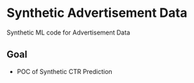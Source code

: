 # Synthetic Advertisement Data
 Synthetic ML code for Advertisement Data

## Goal
- POC of Synthetic CTR Prediction